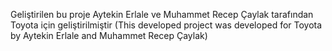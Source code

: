 Geliştirilen bu proje Aytekin Erlale ve Muhammet Recep Çaylak tarafından Toyota için geliştirilmiştir
(This developed project was developed for Toyota by Aytekin Erlale and Muhammet Recep Çaylak)